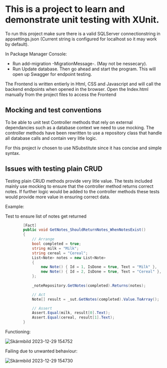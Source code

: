 # This is a project to learn and demonstrate unit testing with XUnit.

To run this project make sure there is a valid SQLServer connectionstring in appsettings.json (Current string is configured for localhost so it may work by default).

In Package Manager Console:
* Run add-migration -MigrationMessage-. (May not be nessecary).
* Run Update database.
Then go ahead and start the program.
This will open up Swagger for endpoint testing.

The Frontend is written entierly in Html, CSS and Javascript and will call the backend endpoints when opened in the browser.
Open the Index.html manually from the project files to access the Frontend

## Mocking and test conventions

To be able to unit test Controller methods that rely on external dependancies such as a database context we need to use mocking. The controller methods have been rewritten to use a repository class that handle all database calls and contain very litle logic.

For this project iv chosen to use NSubstitute since it has concise and simple syntax.

## Issues with testing plain CRUD

Testing plain CRUD methods provide very litle value. The tests included mainly use mocking to ensure that the controller method returns correct notes. If further logic would be added to the controller methods these tests would provide more value in ensuring correct data.

Example:

Test to ensure list of notes get returned
```csharp
        [Fact]
        public void GetNotes_ShouldReturnNotes_WhenNotesExist()
        {
            // Arrange
            bool completed = true;
            string milk = "Milk";
            string cereal = "Cereal";
            List<Note> notes = new List<Note>
            {
                new Note() { Id = 1, IsDone = true, Text = "Milk" },
                new Note() { Id = 2, IsDone = true, Text = "Cereal" },
            };
            
            _noteRepository.GetNotes(completed).Returns(notes);

            // Act
            Note[] result = _sut.GetNotes(completed).Value.ToArray();

            // Assert
            Assert.Equal(milk, result[0].Text);
            Assert.Equal(cereal, result[1].Text);
        }
```
Functioning:

![Skärmbild 2023-12-29 154752](https://github.com/MaximusTaHan/XUnitTesting/assets/91058022/b21e9922-1558-4d2a-bf3a-293a464503ca)

Failing due to unwanted behaviour:

![Skärmbild 2023-12-29 154730](https://github.com/MaximusTaHan/XUnitTesting/assets/91058022/83011b62-8325-49d7-a87f-89730e5c39b5)
